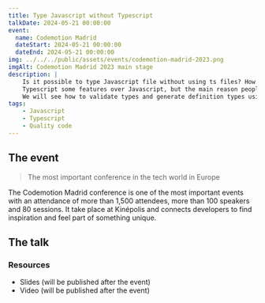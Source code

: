 ```yaml
---
title: Type Javascript without Typescript
talkDate: 2024-05-21 00:00:00
event:
  name: Codemotion Madrid
  dateStart: 2024-05-21 00:00:00
  dateEnd: 2024-05-21 00:00:00
img: ../../../public/assets/events/codemotion-madrid-2023.png
imgAlt: Codemotion Madrid 2023 main stage
description: |
    Is it possible to type Javascript file without using ts files? How can I make my Javascript library compatible with Typescript?
    Typescript some features over Javascript, but the main reason people use Typescript is for typing the code.
    We will see how to validate types and generate definition types using Javascript files.
tags:
    - Javascript
    - Typescript
    - Quality code
---
```


## The event

> The most important conference in the tech world in Europe

The Codemotion Madrid conference is one of the most important events with an attendance of more than 1,500 attendees, more than 100 speakers and 80 sessions. It take place at Kinépolis and connects developers to find inspiration and feel part of something unique.

## The talk

### Resources

- Slides (will be published after the event)
- Video (will be published after the event)
